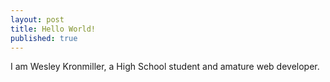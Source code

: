 ```yaml
---
layout: post
title: Hello World!
published: true
---
```

I am Wesley Kronmiller, a High School student and amature web developer.
